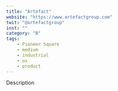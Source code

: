 ```yaml
---
title: "Artefact"
website: "https://www.artefactgroup.com"
twit: "@artefactgroup"
inst: ""
category: "B"
tags:
    - Pioneer Square
    - medium
    - industrial
    - ux
    - product
---
```


Description
